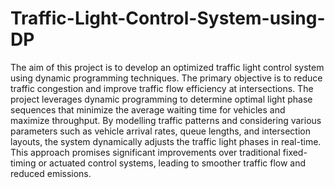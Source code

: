 # Traffic-Light-Control-System-using-DP
The aim of this project is to develop an optimized traffic light control system using dynamic programming techniques. The primary objective is to reduce traffic congestion and improve traffic flow efficiency at intersections. The project leverages dynamic programming to determine optimal light phase sequences that minimize the average waiting time for vehicles and maximize throughput. By modelling traffic patterns and considering various parameters such as vehicle arrival rates, queue lengths, and intersection layouts, the system dynamically adjusts the traffic light phases in real-time. This approach promises significant improvements over traditional fixed-timing or actuated control systems, leading to smoother traffic flow and reduced emissions.
